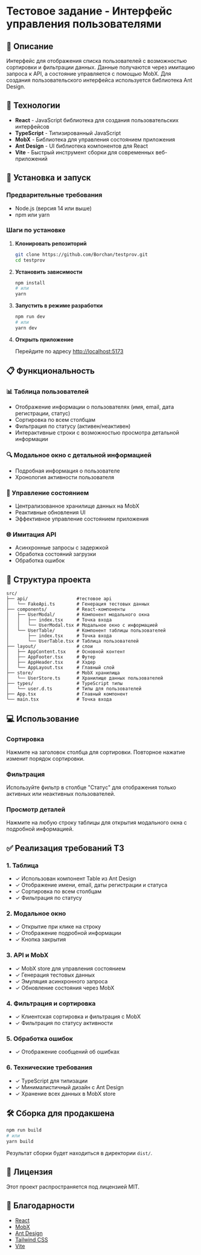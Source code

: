 # Тестовое задание - Интерфейс управления пользователями

## 📝 Описание

Интерфейс для отображения списка пользователей с возможностью сортировки и фильтрации данных. Данные получаются через имитацию запроса к API, а состояние управляется с помощью MobX. Для создания пользовательского интерфейса используется библиотека Ant Design.

## 🚀 Технологии

-   **React** - JavaScript библиотека для создания пользовательских интерфейсов
-   **TypeScript** - Типизированный JavaScript
-   **MobX** - Библиотека для управления состоянием приложения
-   **Ant Design** - UI библиотека компонентов для React
-   **Vite** - Быстрый инструмент сборки для современных веб-приложений

## 🔧 Установка и запуск

### Предварительные требования

-   Node.js (версия 14 или выше)
-   npm или yarn

### Шаги по установке

1. **Клонировать репозиторий**

    ```bash
    git clone https://github.com/Borchan/testprov.git
    cd testprov
    ```

2. **Установить зависимости**

    ```bash
    npm install
    # или
    yarn
    ```

3. **Запустить в режиме разработки**

    ```bash
    npm run dev
    # или
    yarn dev
    ```

4. **Открыть приложение**

    Перейдите по адресу [http://localhost:5173](http://localhost:5173)

## 📋 Функциональность

### 📊 Таблица пользователей

-   Отображение информации о пользователях (имя, email, дата регистрации, статус)
-   Сортировка по всем столбцам
-   Фильтрация по статусу (активен/неактивен)
-   Интерактивные строки с возможностью просмотра детальной информации

### 🔍 Модальное окно с детальной информацией

-   Подробная информация о пользователе
-   Хронология активности пользователя

### 🔄 Управление состоянием

-   Централизованное хранилище данных на MobX
-   Реактивные обновления UI
-   Эффективное управление состоянием приложения

### 🌐 Имитация API

-   Асинхронные запросы с задержкой
-   Обработка состояний загрузки
-   Обработка ошибок

## 📁 Структура проекта

```
src/
├── api/                  #тестовое api
│   └── FakeApi.ts        # Генерация тестовых данных
├── components/           # React-компоненты
│   ├── UserModal/        # Компонент модального окна
│   │   ├── index.tsx     # Точка входа
│   │   └── UserModal.tsx # Модальное окно с информацией
│   └── UserTable/        # Компонент таблицы пользователей
│       ├── index.tsx     # Точка входа
│       └── UserTable.tsx # Таблица пользователей
├── layout/               # слои
│   ├── AppContent.tsx    # Основной контент
│   ├── AppFooter.tsx     # Футер
│   ├── AppHeader.tsx     # Хэдер
│   └── AppLayout.tsx     # Главный слой
├── store/                # MobX хранилища
│   └── UserStore.ts      # Хранилище данных пользователей
├── types/                # TypeScript типы
│   └── user.d.ts         # Типы для пользователей
├── App.tsx               # Главный компонент
└── main.tsx              # Точка входа
```

## 💻 Использование

### Сортировка

Нажмите на заголовок столбца для сортировки. Повторное нажатие изменит порядок сортировки.

### Фильтрация

Используйте фильтр в столбце "Статус" для отображения только активных или неактивных пользователей.

### Просмотр деталей

Нажмите на любую строку таблицы для открытия модального окна с подробной информацией.

## ✅ Реализация требований ТЗ

### 1. Таблица

-   ✓ Использован компонент Table из Ant Design
-   ✓ Отображение имени, email, даты регистрации и статуса
-   ✓ Сортировка по всем столбцам
-   ✓ Фильтрация по статусу

### 2. Модальное окно

-   ✓ Открытие при клике на строку
-   ✓ Отображение подробной информации
-   ✓ Кнопка закрытия

### 3. API и MobX

-   ✓ MobX store для управления состоянием
-   ✓ Генерация тестовых данных
-   ✓ Эмуляция асинхронного запроса
-   ✓ Обновление состояния через MobX

### 4. Фильтрация и сортировка

-   ✓ Клиентская сортировка и фильтрация с MobX
-   ✓ Фильтрация по статусу активности

### 5. Обработка ошибок

-   ✓ Отображение сообщений об ошибках

### 6. Технические требования

-   ✓ TypeScript для типизации
-   ✓ Минималистичный дизайн с Ant Design
-   ✓ Хранение всех данных в MobX store

## 🛠️ Сборка для продакшена

```bash
npm run build
# или
yarn build
```

Результат сборки будет находиться в директории `dist/`.

## 📄 Лицензия

Этот проект распространяется под лицензией MIT.

## 🙏 Благодарности

-   [React](https://reactjs.org/)
-   [MobX](https://mobx.js.org/)
-   [Ant Design](https://ant.design/)
-   [Tailwind CSS](https://tailwindcss.com/)
-   [Vite](https://vitejs.dev/)
